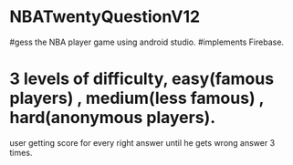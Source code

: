 # NBATwentyQuestionV12
#gess the NBA player game using android studio.
#implements Firebase.
# 3 levels of difficulty, easy(famous players) , medium(less famous) , hard(anonymous players).
user getting score for every right answer until he gets wrong answer 3 times.

